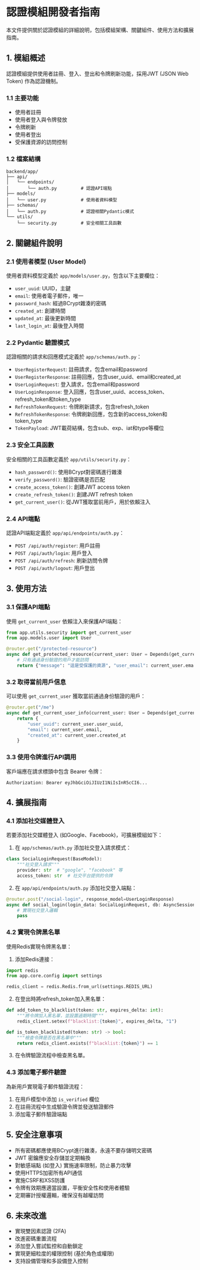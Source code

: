 # 認證模組開發者指南

本文件提供關於認證模組的詳細說明，包括模組架構、關鍵組件、使用方法和擴展指南。

## 1. 模組概述

認證模組提供使用者註冊、登入、登出和令牌刷新功能，採用JWT (JSON Web Token) 作為認證機制。

### 1.1 主要功能

- 使用者註冊
- 使用者登入與令牌發放
- 令牌刷新
- 使用者登出
- 受保護資源的訪問控制

### 1.2 檔案結構

```
backend/app/
├── api/
│   └── endpoints/
│       └── auth.py         # 認證API端點
├── models/
│   └── user.py             # 使用者資料模型
├── schemas/
│   └── auth.py             # 認證相關Pydantic模式
└── utils/
    └── security.py         # 安全相關工具函數
```

## 2. 關鍵組件說明

### 2.1 使用者模型 (User Model)

使用者資料模型定義於 `app/models/user.py`，包含以下主要欄位：
- `user_uuid`: UUID，主鍵
- `email`: 使用者電子郵件，唯一
- `password_hash`: 經過BCrypt雜湊的密碼
- `created_at`: 創建時間
- `updated_at`: 最後更新時間
- `last_login_at`: 最後登入時間

### 2.2 Pydantic 驗證模式

認證相關的請求和回應模式定義於 `app/schemas/auth.py`：

- `UserRegisterRequest`: 註冊請求，包含email和password
- `UserRegisterResponse`: 註冊回應，包含user_uuid、email和created_at
- `UserLoginRequest`: 登入請求，包含email和password
- `UserLoginResponse`: 登入回應，包含user_uuid、access_token、refresh_token和token_type
- `RefreshTokenRequest`: 令牌刷新請求，包含refresh_token
- `RefreshTokenResponse`: 令牌刷新回應，包含新的access_token和token_type
- `TokenPayload`: JWT載荷結構，包含sub、exp、iat和type等欄位

### 2.3 安全工具函數

安全相關的工具函數定義於 `app/utils/security.py`：

- `hash_password()`: 使用BCrypt對密碼進行雜湊
- `verify_password()`: 驗證密碼是否匹配
- `create_access_token()`: 創建JWT access token
- `create_refresh_token()`: 創建JWT refresh token
- `get_current_user()`: 從JWT獲取當前用戶，用於依賴注入

### 2.4 API端點

認證API端點定義於 `app/api/endpoints/auth.py`：

- `POST /api/auth/register`: 用戶註冊
- `POST /api/auth/login`: 用戶登入
- `POST /api/auth/refresh`: 刷新訪問令牌
- `POST /api/auth/logout`: 用戶登出

## 3. 使用方法

### 3.1 保護API端點

使用 `get_current_user` 依賴注入來保護API端點：

```python
from app.utils.security import get_current_user
from app.models.user import User

@router.get("/protected-resource")
async def get_protected_resource(current_user: User = Depends(get_current_user)):
    # 只有通過身份驗證的用戶才能訪問
    return {"message": "這是受保護的資源", "user_email": current_user.email}
```

### 3.2 取得當前用戶信息

可以使用 `get_current_user` 獲取當前通過身份驗證的用戶：

```python
@router.get("/me")
async def get_current_user_info(current_user: User = Depends(get_current_user)):
    return {
        "user_uuid": current_user.user_uuid,
        "email": current_user.email,
        "created_at": current_user.created_at
    }
```

### 3.3 使用令牌進行API調用

客戶端應在請求標頭中包含 Bearer 令牌：

```
Authorization: Bearer eyJhbGciOiJIUzI1NiIsInR5cCI6...
```

## 4. 擴展指南

### 4.1 添加社交媒體登入

若要添加社交媒體登入 (如Google、Facebook)，可擴展模組如下：

1. 在 `app/schemas/auth.py` 添加社交登入請求模式：

```python
class SocialLoginRequest(BaseModel):
    """社交登入請求"""
    provider: str  # "google", "facebook" 等
    access_token: str  # 社交平台提供的令牌
```

2. 在 `app/api/endpoints/auth.py` 添加社交登入端點：

```python
@router.post("/social-login", response_model=UserLoginResponse)
async def social_login(login_data: SocialLoginRequest, db: AsyncSession = Depends(get_db)):
    # 實現社交登入邏輯
    pass
```

### 4.2 實現令牌黑名單

使用Redis實現令牌黑名單：

1. 添加Redis連接：

```python
import redis
from app.core.config import settings

redis_client = redis.Redis.from_url(settings.REDIS_URL)
```

2. 在登出時將refresh_token加入黑名單：

```python
def add_token_to_blacklist(token: str, expires_delta: int):
    """將令牌加入黑名單，並設置過期時間"""
    redis_client.setex(f"blacklist:{token}", expires_delta, "1")

def is_token_blacklisted(token: str) -> bool:
    """檢查令牌是否在黑名單中"""
    return redis_client.exists(f"blacklist:{token}") == 1
```

3. 在令牌驗證流程中檢查黑名單。

### 4.3 添加電子郵件驗證

為新用戶實現電子郵件驗證流程：

1. 在用戶模型中添加 `is_verified` 欄位
2. 在註冊流程中生成驗證令牌並發送驗證郵件
3. 添加電子郵件驗證端點

## 5. 安全注意事項

- 所有密碼都應使用BCrypt進行雜湊，永遠不要存儲明文密碼
- JWT 密鑰應安全存儲並定期輪換
- 對敏感端點 (如登入) 實施速率限制，防止暴力攻擊
- 使用HTTPS加密所有API通信
- 實施CSRF和XSS防護
- 令牌有效期應適當設置，平衡安全性和使用者體驗
- 定期審計授權邏輯，確保沒有越權訪問

## 6. 未來改進

- 實現雙因素認證 (2FA)
- 改進密碼重置流程
- 添加登入嘗試監控和自動鎖定
- 實現更細粒度的權限控制 (基於角色或權限)
- 支持設備管理和多設備登入控制 